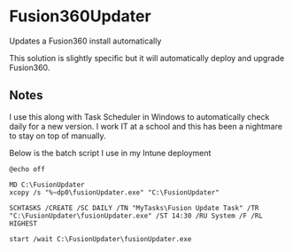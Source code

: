 # Fusion360Updater
Updates a Fusion360 install automatically

This solution is slightly specific but it will automatically deploy and upgrade Fusion360.

  
## Notes
I use this along with Task Scheduler in Windows to automatically check daily for a new version. I work IT at a school and this has been a nightmare to stay on top of manually. 

Below is the batch script I use in my Intune deployment

```
@echo off

MD C:\FusionUpdater
xcopy /s "%~dp0\fusionUpdater.exe" "C:\FusionUpdater"

SCHTASKS /CREATE /SC DAILY /TN "MyTasks\Fusion Update Task" /TR "C:\FusionUpdater\fusionUpdater.exe" /ST 14:30 /RU System /F /RL HIGHEST

start /wait C:\FusionUpdater\fusionUpdater.exe

```
